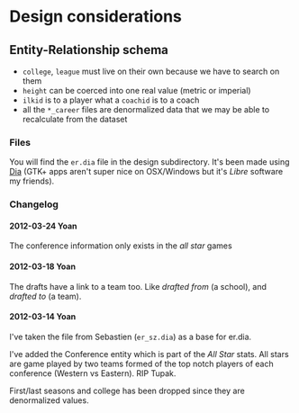 # Design considerations


## Entity-Relationship schema

* `college`, `league` must live on their own because we have to search on them
* `height` can be coerced into one real value (metric or imperial)
* `ilkid` is to a player what a `coachid` is to a coach
* all the `*_career` files are denormalized data that we may be able to recalculate from the dataset

### Files

You will find the `er.dia` file in the design subdirectory. It's been made using
[Dia](https://live.gnome.org/Dia) (GTK+ apps aren't super nice on OSX/Windows but it's _Libre_ software my friends).

### Changelog

#### 2012-03-24 Yoan

The conference information only exists in the _all star_ games

#### 2012-03-18 Yoan

The drafts have a link to a team too. Like _drafted from_ (a school), and _drafted to_ (a team).

#### 2012-03-14 Yoan

I've taken the file from Sebastien (`er_sz.dia`) as a base for er.dia.

I've added the Conference entity which is part of the _All Star_ stats. All stars are game played by two teams formed of the top notch players of each conference (Western vs Eastern). RIP Tupak.

First/last seasons and college has been dropped since they are denormalized values.
